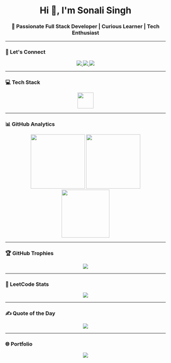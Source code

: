 <h1 align="center">Hi 👋, I'm Sonali Singh</h1>
<h3 align="center">🚀 Passionate Full Stack Developer | Curious Learner | Tech Enthusiast</h3>

---

### 🔗 Let's Connect
<p align="center">
  <a href="https://www.linkedin.com/in/sonali-singh-73334824a" target="_blank">
    <img src="https://img.shields.io/static/v1?message=LinkedIn&logo=linkedin&label=&color=0077B5&logoColor=white&labelColor=&style=for-the-badge" />
  </a>
  <a href="https://www.instagram.com/sonaaf_" target="_blank">
    <img src="https://img.shields.io/static/v1?message=Instagram&logo=instagram&label=&color=E4405F&logoColor=white&labelColor=&style=for-the-badge" />
  </a>
  <a href="https://leetcode.com/sonalisingh129" target="_blank">
    <img src="https://img.shields.io/static/v1?message=LeetCode&logo=leetcode&label=&color=FFA116&logoColor=black&labelColor=&style=for-the-badge" />
  </a>
</p>

---

### 💻 Tech Stack
<div align="center">
  <img src="https://skillicons.dev/icons?i=html,css,js,react,nextjs,nodejs,mongodb,tailwind,python,java,git,github,vscode" height="50"/>
</div>

---

### 📊 GitHub Analytics
<div align="center">
  <img src="https://github-readme-stats.vercel.app/api?username=Sonalis1299&show_icons=true&theme=tokyonight" height="170" />
  <img src="https://github-readme-stats.vercel.app/api/top-langs/?username=Sonalis1299&layout=compact&theme=tokyonight" height="170"/>
</div>

<div align="center">
  <img src="https://streak-stats.demolab.com?user=Sonalis1299&theme=tokyonight" height="150"/>
</div>

---

### 🏆 GitHub Trophies
<p align="center">
  <img src="https://github-profile-trophy.vercel.app/?username=Sonalis1299&theme=dracula&column=6&margin-w=10&margin-h=10" />
</p>

---

### 🧠 LeetCode Stats
<p align="center">
  <img src="https://leetcard.jacoblin.cool/sonalisingh129?theme=dark&font=Baloo&ext=contest" />
</p>

---

### ✍️ Quote of the Day
<p align="center">
  <img src="https://quotes-github-readme.vercel.app/api?type=horizontal&theme=radical" />
</p>

---

### 🌐 Portfolio
<p align="center">
  <a href="https://sonalisingh.dev" target="_blank">
    <img src="https://img.shields.io/static/v1?message=Portfolio&logo=vercel&label=&color=000000&logoColor=white&labelColor=&style=for-the-badge" />
  </a>
</p>

